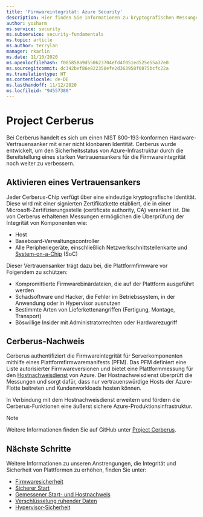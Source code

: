 ```yaml
---
title: 'Firmwareintegrität: Azure Security'
description: Hier finden Sie Informationen zu kryptografischen Messungen, um die Firmwareintegrität sicherzustellen.
author: yosharm
ms.service: security
ms.subservice: security-fundamentals
ms.topic: article
ms.author: terrylan
manager: rkarlin
ms.date: 11/10/2020
ms.openlocfilehash: f085858a9d550623704efd4f051ed525e55a37e0
ms.sourcegitcommit: dc342bef86e822358efe2d363958f6075bcfc22a
ms.translationtype: HT
ms.contentlocale: de-DE
ms.lasthandoff: 11/12/2020
ms.locfileid: "94557380"
---
```

# <a name="project-cerberus"></a>Project Cerberus

Bei Cerberus handelt es sich um einen NIST 800-193-konformen Hardware-Vertrauensanker mit einer nicht klonbaren Identität. Cerberus wurde entwickelt, um den Sicherheitsstatus von Azure-Infrastruktur durch die Bereitstellung eines starken Vertrauensankers für die Firmwareintegrität noch weiter zu verbessern.

## <a name="enabling-an-anchor-of-trust"></a>Aktivieren eines Vertrauensankers
Jeder Cerberus-Chip verfügt über eine eindeutige kryptografische Identität. Diese wird mit einer signierten Zertifikatkette etabliert, die in einer Microsoft-Zertifizierungsstelle (certificate authority, CA) verankert ist. Die von Cerberus erhaltenen Messungen ermöglichen die Überprüfung der Integrität von Komponenten wie:

- Host
- Baseboard-Verwaltungscontroller
- Alle Peripheriegeräte, einschließlich Netzwerkschnittstellenkarte und [System-on-a-Chip](https://en.wikipedia.org/wiki/System_on_a_chip) (SoC)

Dieser Vertrauensanker trägt dazu bei, die Plattformfirmware vor Folgendem zu schützen:

- Kompromittierte Firmwarebinärdateien, die auf der Plattform ausgeführt werden
- Schadsoftware und Hacker, die Fehler im Betriebssystem, in der Anwendung oder in Hypervisor ausnutzen
- Bestimmte Arten von Lieferkettenangriffen (Fertigung, Montage, Transport)
- Böswillige Insider mit Administratorrechten oder Hardwarezugriff

## <a name="cerberus-attestation"></a>Cerberus-Nachweis
Cerberus authentifiziert die Firmwareintegrität für Serverkomponenten mithilfe eines Plattformfirmwaremanifests (PFM). Das PFM definiert eine Liste autorisierter Firmwareversionen und bietet eine Plattformmessung für den [Hostnachweisdienst](measured-boot-host-attestation.md) von Azure. Der Hostnachweisdienst überprüft die Messungen und sorgt dafür, dass nur vertrauenswürdige Hosts der Azure-Flotte beitreten und Kundenworkloads hosten können.

In Verbindung mit dem Hostnachweisdienst erweitern und fördern die Cerberus-Funktionen eine äußerst sichere Azure-Produktionsinfrastruktur.

> [!NOTE]
> Weitere Informationen finden Sie auf GitHub unter [Project Cerberus](https://github.com/opencomputeproject/Project_Olympus/tree/master/Project_Cerberus).

## <a name="next-steps"></a>Nächste Schritte
Weitere Informationen zu unseren Anstrengungen, die Integrität und Sicherheit von Plattformen zu erhöhen, finden Sie unter:

- [Firmwaresicherheit](firmware.md)
- [Sicherer Start](secure-boot.md)
- [Gemessener Start- und Hostnachweis](measured-boot-host-attestation.md)
- [Verschlüsselung ruhender Daten](encryption-atrest.md)
- [Hypervisor-Sicherheit](hypervisor.md)